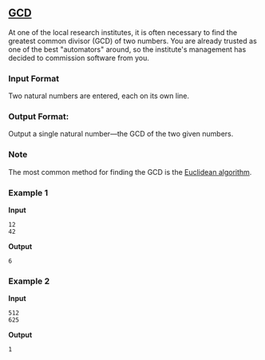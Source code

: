 ## [GCD](../../../solutions/2.3/23_f.py)

At one of the local research institutes, it is often necessary to find the greatest common divisor (GCD) of two numbers.
You are already trusted as one of the best "automators" around, so the institute's management has decided to commission software from you.

### Input Format

Two natural numbers are entered, each on its own line.

### Output Format:

Output a single natural number—the GCD of the two given numbers.

### Note

The most common method for finding the GCD is the [Euclidean algorithm](https://en.wikipedia.org/wiki/Euclidean_algorithm).

### Example 1

**Input**
```plaintext
12
42
```

**Output**
```plaintext
6
```

### Example 2

**Input**
```plaintext
512
625
```

**Output**
```plaintext
1
```